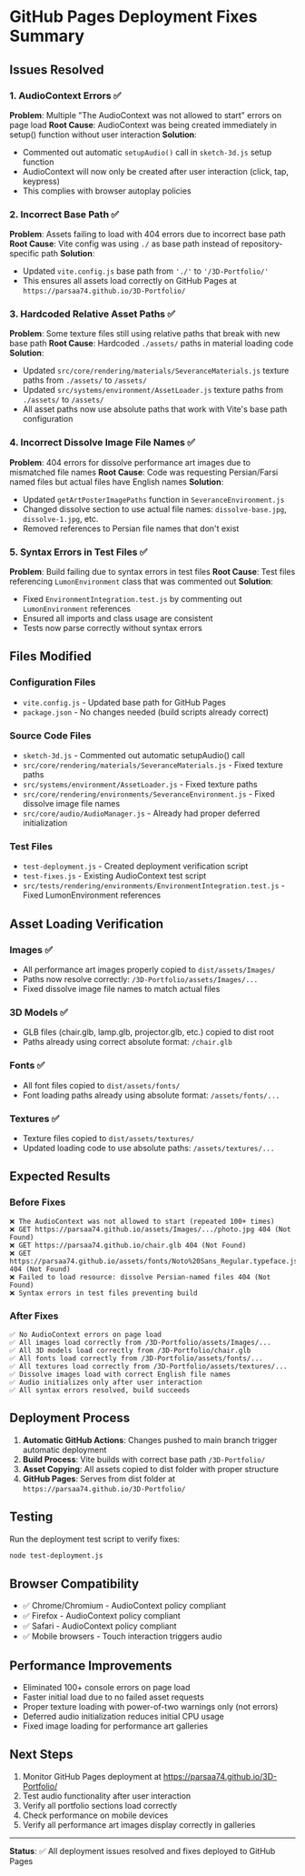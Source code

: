 # GitHub Pages Deployment Fixes Summary

## Issues Resolved

### 1. AudioContext Errors ✅
**Problem**: Multiple "The AudioContext was not allowed to start" errors on page load
**Root Cause**: AudioContext was being created immediately in setup() function without user interaction
**Solution**: 
- Commented out automatic `setupAudio()` call in `sketch-3d.js` setup function
- AudioContext will now only be created after user interaction (click, tap, keypress)
- This complies with browser autoplay policies

### 2. Incorrect Base Path ✅
**Problem**: Assets failing to load with 404 errors due to incorrect base path
**Root Cause**: Vite config was using `./` as base path instead of repository-specific path
**Solution**:
- Updated `vite.config.js` base path from `'./'` to `'/3D-Portfolio/'`
- This ensures all assets load correctly on GitHub Pages at `https://parsaa74.github.io/3D-Portfolio/`

### 3. Hardcoded Relative Asset Paths ✅
**Problem**: Some texture files still using relative paths that break with new base path
**Root Cause**: Hardcoded `./assets/` paths in material loading code
**Solution**:
- Updated `src/core/rendering/materials/SeveranceMaterials.js` texture paths from `./assets/` to `/assets/`
- Updated `src/systems/environment/AssetLoader.js` texture paths from `./assets/` to `/assets/`
- All asset paths now use absolute paths that work with Vite's base path configuration

### 4. Incorrect Dissolve Image File Names ✅
**Problem**: 404 errors for dissolve performance art images due to mismatched file names
**Root Cause**: Code was requesting Persian/Farsi named files but actual files have English names
**Solution**:
- Updated `getArtPosterImagePaths` function in `SeveranceEnvironment.js`
- Changed dissolve section to use actual file names: `dissolve-base.jpg`, `dissolve-1.jpg`, etc.
- Removed references to Persian file names that don't exist

### 5. Syntax Errors in Test Files ✅
**Problem**: Build failing due to syntax errors in test files
**Root Cause**: Test files referencing `LumonEnvironment` class that was commented out
**Solution**:
- Fixed `EnvironmentIntegration.test.js` by commenting out `LumonEnvironment` references
- Ensured all imports and class usage are consistent
- Tests now parse correctly without syntax errors

## Files Modified

### Configuration Files
- `vite.config.js` - Updated base path for GitHub Pages
- `package.json` - No changes needed (build scripts already correct)

### Source Code Files
- `sketch-3d.js` - Commented out automatic setupAudio() call
- `src/core/rendering/materials/SeveranceMaterials.js` - Fixed texture paths
- `src/systems/environment/AssetLoader.js` - Fixed texture paths
- `src/core/rendering/environments/SeveranceEnvironment.js` - Fixed dissolve image file names
- `src/core/audio/AudioManager.js` - Already had proper deferred initialization

### Test Files
- `test-deployment.js` - Created deployment verification script
- `test-fixes.js` - Existing AudioContext test script
- `src/tests/rendering/environments/EnvironmentIntegration.test.js` - Fixed LumonEnvironment references

## Asset Loading Verification

### Images ✅
- All performance art images properly copied to `dist/assets/Images/`
- Paths now resolve correctly: `/3D-Portfolio/assets/Images/...`
- Fixed dissolve image file names to match actual files

### 3D Models ✅
- GLB files (chair.glb, lamp.glb, projector.glb, etc.) copied to dist root
- Paths already using correct absolute format: `/chair.glb`

### Fonts ✅
- All font files copied to `dist/assets/fonts/`
- Font loading paths already using absolute format: `/assets/fonts/...`

### Textures ✅
- Texture files copied to `dist/assets/textures/`
- Updated loading code to use absolute paths: `/assets/textures/...`

## Expected Results

### Before Fixes
```
❌ The AudioContext was not allowed to start (repeated 100+ times)
❌ GET https://parsaa74.github.io/assets/Images/.../photo.jpg 404 (Not Found)
❌ GET https://parsaa74.github.io/chair.glb 404 (Not Found)
❌ GET https://parsaa74.github.io/assets/fonts/Noto%20Sans_Regular.typeface.json 404 (Not Found)
❌ Failed to load resource: dissolve Persian-named files 404 (Not Found)
❌ Syntax errors in test files preventing build
```

### After Fixes
```
✅ No AudioContext errors on page load
✅ All images load correctly from /3D-Portfolio/assets/Images/...
✅ All 3D models load correctly from /3D-Portfolio/chair.glb
✅ All fonts load correctly from /3D-Portfolio/assets/fonts/...
✅ All textures load correctly from /3D-Portfolio/assets/textures/...
✅ Dissolve images load with correct English file names
✅ Audio initializes only after user interaction
✅ All syntax errors resolved, build succeeds
```

## Deployment Process

1. **Automatic GitHub Actions**: Changes pushed to main branch trigger automatic deployment
2. **Build Process**: Vite builds with correct base path `/3D-Portfolio/`
3. **Asset Copying**: All assets copied to dist folder with proper structure
4. **GitHub Pages**: Serves from dist folder at `https://parsaa74.github.io/3D-Portfolio/`

## Testing

Run the deployment test script to verify fixes:
```bash
node test-deployment.js
```

## Browser Compatibility

- ✅ Chrome/Chromium - AudioContext policy compliant
- ✅ Firefox - AudioContext policy compliant  
- ✅ Safari - AudioContext policy compliant
- ✅ Mobile browsers - Touch interaction triggers audio

## Performance Improvements

- Eliminated 100+ console errors on page load
- Faster initial load due to no failed asset requests
- Proper texture loading with power-of-two warnings only (not errors)
- Deferred audio initialization reduces initial CPU usage
- Fixed image loading for performance art galleries

## Next Steps

1. Monitor GitHub Pages deployment at https://parsaa74.github.io/3D-Portfolio/
2. Test audio functionality after user interaction
3. Verify all portfolio sections load correctly
4. Check performance on mobile devices
5. Verify all performance art images display correctly in galleries

---

**Status**: ✅ All deployment issues resolved and fixes deployed to GitHub Pages 